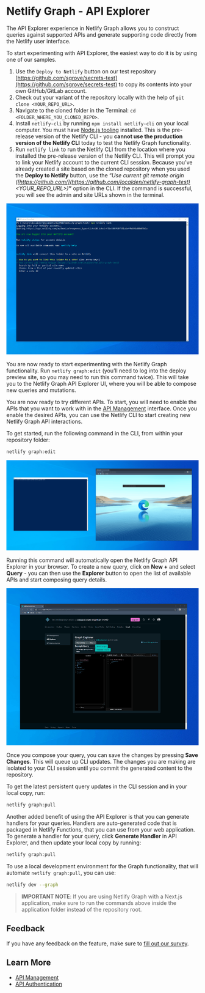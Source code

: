 # Netlify Graph - API Explorer

The API Explorer experience in Netlify Graph allows you to construct queries against supported APIs and generate supporting code directly from the Netlify user interface.

To start experimenting with API Explorer, the easiest way to do it is by using one of our samples.

1. Use the `Deploy to Netlify` button on our test repository [https://github.com/sgrove/secrets-test](https://github.com/sgrove/secrets-test) to copy its contents into your own GitHub/GitLab account.
2. Check out your variant of the repository locally with the help of `git clone <YOUR_REPO_URL>`.
3. Navigate to the cloned folder in the Terminal: `cd <FOLDER_WHERE_YOU_CLONED_REPO>`.
4. Install `netlify-cli` by running `npm install netlify-cli` on your local computer. You must have [Node.js tooling](https://nodejs.org/en/download/) installed. This is the pre-release version of the Netlify CLI - you **cannot use the production version of the Netlify CLI** today to test the Netlify Graph functionality.
5. Run `netlify link` to run the Netlify CLI from the location where you installed the pre-release version of the Netlify CLI. This will prompt you to link your Netlify account to the current CLI session. Because you’ve already created a site based on the cloned repository when you used the **Deploy to Netlify** button, use the “*Use current git remote origin ([https://github.com/](https://github.com/localden/netlify-graph-test)<YOUR_REPO_URL>)***”** option in the CLI. If the command is successful, you will see the admin and site URLs shown in the terminal.

![Linking Netlify Graph from the PowerShell console on Windows](../../../media/graph/terminal-graph-status.gif)

You are now ready to start experimenting with the Netlify Graph functionality. Run `netlify graph:edit` (you’ll need to log into the deploy preview site, so you may need to run this command twice). This will take you to the Netlify Graph API Explorer UI, where you will be able to compose new queries and mutations.

You are now ready to try different APIs. To start, you will need to enable the APIs that you want to work with in the [API Management](api-management.md) interface. Once you enable the desired APIs, you can use the Netlify CLI to start creating new Netlify Graph API interactions.

To get started, run the following command in the CLI, from within your repository folder:

```bash
netlify graph:edit
```

![Kickstarting Netlify Graph editing from the CLI](../../../media/graph/edit-graph.gif)

Running this command will automatically open the Netlify Graph API Explorer in your browser. To create a new query, click on **New +** and select **Query** - you can then use the **Explorer** button to open the list of available APIs and start composing query details.

![Using the API Explorer in Netlify Graph](../../../media/graph/graph-explorer.gif)

Once you compose your query, you can save the changes by pressing **Save Changes**. This will queue up CLI updates. The changes you are making are isolated to your CLI session until you commit the generated content to the repository.

To get the latest persistent query updates in the CLI session and in your local copy, run:

```bash
netlify graph:pull
```

Another added benefit of using the API Explorer is that you can generate handlers for your queries. Handlers are auto-generated code that is packaged in Netlify Functions, that you can use from your web application. To generate a handler for your query, click **Generate Handler** in API Explorer, and then update your local copy by running:

```bash
netlify graph:pull
```

To use a local development environment for the Graph functionality, that will automate `netlify graph:pull`, you can use:

```bash
netlify dev --graph
```

>**IMPORTANT NOTE**: If you are using Netlify Graph with a Next.js application, make sure to run the commands above inside the application folder instead of the repository root.

## Feedback

If you have any feedback on the feature, make sure to [fill out our survey](https://ntl.fyi/apiauthsurvey).

## Learn More

- [API Management](api-management.md)
- [API Authentication](api-authentication.md)
